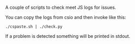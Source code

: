 A couple of scripts to check meet JS logs for issues.

You can copy the logs from csio and then invoke like this:

    ./cspaste.sh | ./check.py

If a problem is detected something will be printed in stdout.
